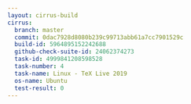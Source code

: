 ```yaml
---
layout: cirrus-build
cirrus:
  branch: master
  commit: 0dac7928d8080b239c99713abb61a7cc7901529c
  build-id: 5964895152242688
  github-check-suite-id: 24062374273
  task-id: 4999841208598528
  task-number: 4
  task-name: Linux - TeX Live 2019
  os-name: Ubuntu
  test-result: 0
---
```


